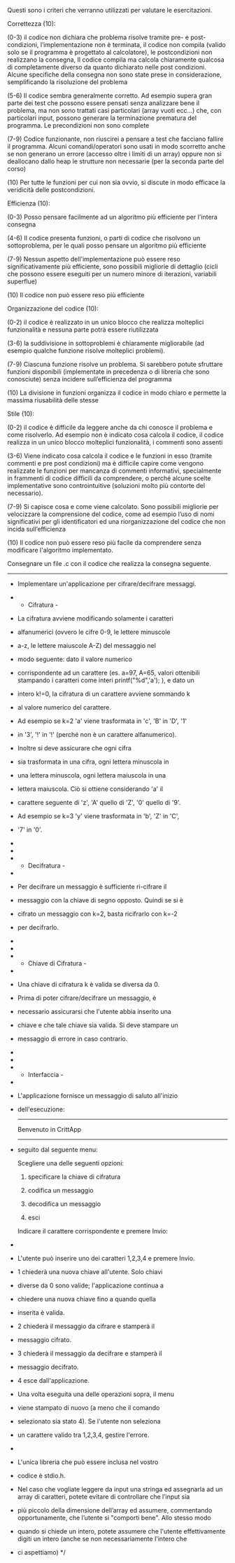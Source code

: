 Questi sono i criteri che verranno utilizzati per valutare le esercitazioni. 

Correttezza (10):

(0-3) il codice non dichiara che problema risolve tramite pre- e post-condizioni, l’implementazione non è terminata, il codice non compila (valido solo se il programma è progettato al calcolatore), le postcondizioni non realizzano la consegna, Il codice compila ma calcola chiaramente qualcosa di completamente diverso da quanto dichiarato nelle post condizioni. Alcune specifiche della consegna non sono state prese in considerazione, semplificando la risoluzione del problema

(5-6) Il codice sembra generalmente corretto. Ad esempio supera gran parte dei test che possono essere pensati senza analizzare bene il problema, ma non sono trattati casi particolari (array vuoti ecc…) che, con particolari input, possono generare la terminazione prematura del programma. Le precondizioni non sono complete

(7-9) Codice funzionante, non riuscirei a pensare a test che facciano fallire il programma. Alcuni comandi/operatori sono usati in modo scorretto anche se non generano un errore (accesso oltre i limiti di un array) oppure non si deallocano dallo heap le strutture non necessarie (per la seconda parte del corso) 

(10) Per tutte le funzioni per cui non sia ovvio, si discute in modo efficace la veridicità delle postcondizioni.


Efficienza (10): 

(0-3) Posso pensare facilmente ad un algoritmo più efficiente per l'intera consegna

(4-6) Il codice presenta funzioni, o parti di codice che risolvono un sottoproblema, per le quali posso pensare un algoritmo più efficiente

(7-9) Nessun aspetto dell'implementazione può essere reso significativamente più efficiente, sono possibili migliorie di dettaglio (cicli che possono essere eseguiti per un numero minore di iterazioni, variabili superflue)

(10) Il codice non può essere reso più efficiente 


Organizzazione del codice (10): 

(0-2) il codice è realizzato in un unico blocco che realizza molteplici funzionalità e nessuna parte potrà essere riutilizzata

(3-6) la suddivisione in sottoproblemi è chiaramente migliorabile (ad esempio qualche funzione risolve molteplici problemi). 

(7-9) Ciascuna funzione risolve un problema. Si sarebbero potute sfruttare funzioni disponibili (implementate in precedenza o di libreria che sono conosciute) senza incidere sull’efficienza del programma

(10) La divisione in funzioni organizza il codice in modo chiaro e permette la massima riusabilità delle stesse


Stile (10):

(0-2) il codice è difficile da leggere anche da chi conosce il problema e come risolverlo. Ad esempio non è indicato cosa calcola il codice, il codice realizza in un unico blocco molteplici funzionalità, i commenti sono assenti

(3-6) Viene indicato cosa calcola il codice e le funzioni in esso (tramite commenti e pre post condizioni) ma è difficile capire come vengono realizzate le funzioni per mancanza di commenti informativi, specialmente in frammenti di codice difficili da comprendere, o perché alcune scelte implementative sono controintuitive (soluzioni molto più contorte del necessario). 

(7-9) Si capisce cosa e come viene calcolato. Sono possibili migliorie per velocizzare la comprensione del codice, come ad esempio l’uso di nomi significativi per gli identificatori ed una riorganizzazione del codice che non incida sull’efficienza

(10) Il codice non può essere reso più facile da comprendere senza modificare l'algoritmo implementato.

Consegnare un file .c con il codice che realizza la consegna seguente.

-----

* Implementare un'applicazione per cifrare/decifrare messaggi. 

*  - Cifratura -

* La cifratura avviene modificando solamente i caratteri

 * alfanumerici (ovvero le cifre 0-9, le lettere minuscole

 * a-z, le lettere maiuscole A-Z) del messaggio nel 

 * modo seguente: dato il valore numerico

 * corrispondente ad un carattere (es. a=97, A=65, valori ottenibili stampando i caratteri come interi printf("%d",'a'); ), e dato un 

 * intero k!=0, la cifratura di un carattere avviene sommando k 

 * al valore numerico del carattere.  

 * Ad esempio se k=2 'a' viene trasformata in 'c', 'B' in 'D', '1' 

 * in '3', '!' in '!' (perché non è un carattere alfanumerico). 

 * Inoltre si deve assicurare che ogni cifra 

 * sia trasformata in una cifra, ogni lettera minuscola in

 * una lettera minuscola, ogni lettera maiuscola in una

 * lettera maiuscola. Ciò si ottiene considerando 'a' il 

 * carattere seguente di 'z', 'A' quello di 'Z', '0' quello di '9'. 

 * Ad esempio se k=3 'y' viene trasformata in 'b', 'Z' in 'C', 

 * '7' in '0'.

 * 

 * 

 * - Decifratura - 

 * 

 * Per decifrare un messaggio è sufficiente ri-cifrare il

 * messaggio con la chiave di segno opposto. Quindi se si è

 * cifrato un messaggio con k=2, basta ricifrarlo con k=-2

 * per decifrarlo. 

 * 

 * 

 * - Chiave di Cifratura -

 * 

 * Una chiave di cifratura k è valida se diversa da 0.

 * Prima di poter cifrare/decifrare un messaggio, è 

 * necessario assicurarsi che l'utente abbia inserito una

 * chiave e che tale chiave sia valida. Si deve stampare un 

 * messaggio di errore in caso contrario.

 * 

 * 

 * - Interfaccia -

 * 

 * L'applicazione fornisce un messaggio di saluto all'inizio

 * dell'esecuzione:

   ---------------------

   Benvenuto in CrittApp

   ---------------------

 * seguito dal seguente menu: 

   Scegliere una delle seguenti opzioni:

   

   1) specificare la chiave di cifratura

   2) codifica un messaggio

   3) decodifica un messaggio

   4) esci

 

   Indicare il carattere corrispondente e premere Invio:

 * 

 * L'utente può inserire uno dei caratteri 1,2,3,4 e premere Invio. 

 * 1 chiederà una nuova chiave all'utente. Solo chiavi

 * diverse da 0 sono valide; l'applicazione continua a 

 * chiedere una nuova chiave fino a quando quella 

 * inserita è valida.  

 * 2 chiederà il messaggio da cifrare e stamperà il

 * messaggio cifrato.

 * 3 chiederà il messaggio da decifrare e stamperà il

 * messaggio decifrato.

 * 4 esce dall'applicazione. 

 * Una volta eseguita una delle operazioni sopra, il menu

 * viene stampato di nuovo (a meno che il comando 

 * selezionato sia stato 4). Se l'utente non seleziona 

 * un carattere valido tra 1,2,3,4, gestire l'errore. 

 * 

 * L'unica libreria che può essere inclusa nel vostro 

 * codice è stdio.h.

* Nel caso che vogliate leggere da input una stringa ed assegnarla ad un array di caratteri, potete evitare di controllare che l’input sia 

* più piccolo della dimensione dell’array ed assumere, commentando opportunamente, che l’utente si "comporti bene". Allo stesso modo 

* quando si chiede un intero, potete assumere che l'utente effettivamente digiti un intero (anche se non necessariamente l'intero che

* ci aspettiamo)
 */